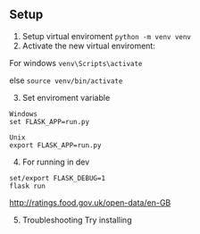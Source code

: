 ## Setup
1. Setup virtual enviroment ```python -m venv venv```
2. Activate the new virtual enviroment:

For windows ```venv\Scripts\activate```

else ```source venv/bin/activate```

3. Set enviroment variable

```
Windows
set FLASK_APP=run.py

Unix
export FLASK_APP=run.py
```

4. For running in dev

```
set/export FLASK_DEBUG=1
flask run
```

http://ratings.food.gov.uk/open-data/en-GB

5. Troubleshooting
Try installing